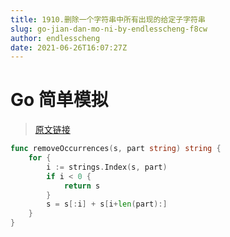 ```yaml
---
title: 1910.删除一个字符串中所有出现的给定子字符串
slug: go-jian-dan-mo-ni-by-endlesscheng-f8cw
author: endlesscheng
date: 2021-06-26T16:07:27Z
---
```

# Go 简单模拟
 
> [原文链接](https://leetcode.cn/problems/remove-all-occurrences-of-a-substring/solution/go-jian-dan-mo-ni-by-endlesscheng-f8cw)
```go
func removeOccurrences(s, part string) string {
	for {
		i := strings.Index(s, part)
		if i < 0 {
			return s
		}
		s = s[:i] + s[i+len(part):]
	}
}
```
